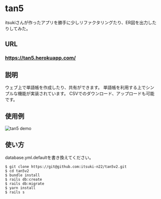 <h1>tan5</h1>

itsukiさんが作ったアプリを勝手に少しリファクタリングたり、ER図を出力したりしてみた。  

## URL

### **https://tan5.herokuapp.com/**  

## 説明

ウェブ上で単語帳を作成したり、共有ができます。
単語帳を利用する上でシンプルな機能が実装されています。
CSVでのダウンロード、アップロードも可能です。

## 使用例

![tan5 demo](https://i.gyazo.com/5ad3d9c19352801a783233acb7e62cf6.gif)

## 使い方

database.yml.defaultを書き換えてください。  

```text
$ git clone https://git@github.com:itsuki-n22/tan5v2.git
$ cd tan5v2
$ bundle install
$ rails db:create
$ rails db:migrate
$ yarn install
$ rails s
```
